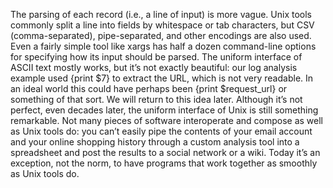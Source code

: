 
The parsing of each record (i.e., a line of input) is more vague. Unix tools commonly split a line
into fields by whitespace or tab characters, but CSV (comma-separated), pipe-separated, and other
encodings are also used. Even a fairly simple tool like xargs has half a dozen command-line
options for specifying how its input should be parsed. The uniform interface of ASCII text mostly works, but it’s not exactly beautiful: our log analysis
example used {print $7} to extract the URL, which is not very readable. In an ideal world this
could have perhaps been {print $request_url} or something of that sort. We will return to this
idea later. Although it’s not perfect, even decades later, the uniform interface of Unix is still something
remarkable. Not many pieces of software interoperate and compose as well as Unix tools do: you can’t
easily pipe the contents of your email account and your online shopping history through a custom
analysis tool into a spreadsheet and post the results to a social network or a wiki. Today it’s an
exception, not the norm, to have programs that work together as smoothly as Unix tools do.